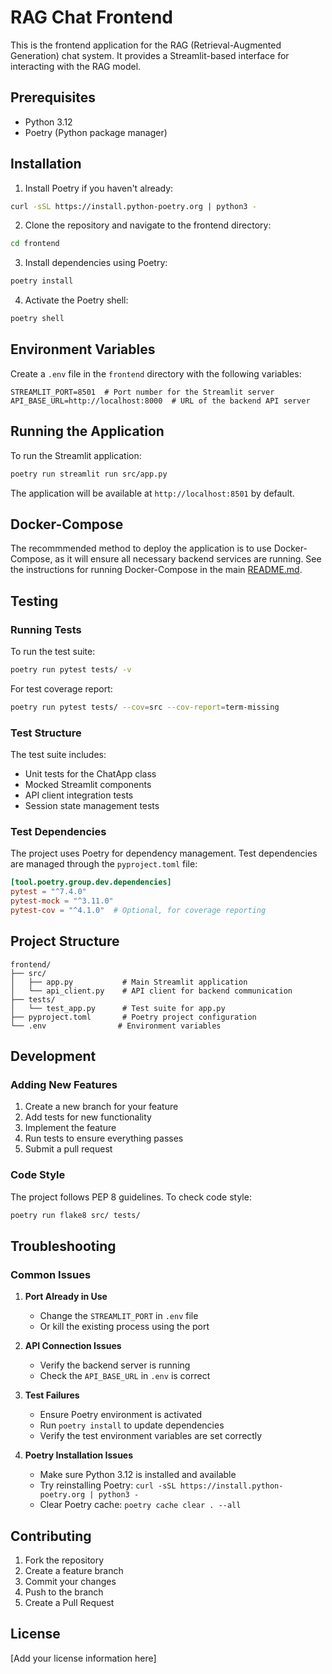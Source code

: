 # RAG Chat Frontend

This is the frontend application for the RAG (Retrieval-Augmented Generation) chat system. It provides a Streamlit-based interface for interacting with the RAG model.

## Prerequisites

- Python 3.12
- Poetry (Python package manager)

## Installation

1. Install Poetry if you haven't already:
```bash
curl -sSL https://install.python-poetry.org | python3 -
```

2. Clone the repository and navigate to the frontend directory:
```bash
cd frontend
```

3. Install dependencies using Poetry:
```bash
poetry install
```

4. Activate the Poetry shell:
```bash
poetry shell
```

## Environment Variables

Create a `.env` file in the `frontend` directory with the following variables:

```env
STREAMLIT_PORT=8501  # Port number for the Streamlit server
API_BASE_URL=http://localhost:8000  # URL of the backend API server
```

## Running the Application

To run the Streamlit application:

```bash
poetry run streamlit run src/app.py
```

The application will be available at `http://localhost:8501` by default.

## Docker-Compose

The recommmended method to deploy the application is to use Docker-Compose, as it will ensure all necessary backend services are running.  See the instructions for running Docker-Compose in the main [README.md](../README.md).

## Testing

### Running Tests

To run the test suite:

```bash
poetry run pytest tests/ -v
```

For test coverage report:
```bash
poetry run pytest tests/ --cov=src --cov-report=term-missing
```

### Test Structure

The test suite includes:
- Unit tests for the ChatApp class
- Mocked Streamlit components
- API client integration tests
- Session state management tests

### Test Dependencies

The project uses Poetry for dependency management. Test dependencies are managed through the `pyproject.toml` file:

```toml
[tool.poetry.group.dev.dependencies]
pytest = "^7.4.0"
pytest-mock = "^3.11.0"
pytest-cov = "^4.1.0"  # Optional, for coverage reporting
```

## Project Structure

```
frontend/
├── src/
│   ├── app.py           # Main Streamlit application
│   └── api_client.py    # API client for backend communication
├── tests/
│   └── test_app.py      # Test suite for app.py
├── pyproject.toml       # Poetry project configuration
└── .env                # Environment variables
```

## Development

### Adding New Features

1. Create a new branch for your feature
2. Add tests for new functionality
3. Implement the feature
4. Run tests to ensure everything passes
5. Submit a pull request

### Code Style

The project follows PEP 8 guidelines. To check code style:

```bash
poetry run flake8 src/ tests/
```

## Troubleshooting

### Common Issues

1. **Port Already in Use**
   - Change the `STREAMLIT_PORT` in `.env` file
   - Or kill the existing process using the port

2. **API Connection Issues**
   - Verify the backend server is running
   - Check the `API_BASE_URL` in `.env` is correct

3. **Test Failures**
   - Ensure Poetry environment is activated
   - Run `poetry install` to update dependencies
   - Verify the test environment variables are set correctly

4. **Poetry Installation Issues**
   - Make sure Python 3.12 is installed and available
   - Try reinstalling Poetry: `curl -sSL https://install.python-poetry.org | python3 -`
   - Clear Poetry cache: `poetry cache clear . --all`

## Contributing

1. Fork the repository
2. Create a feature branch
3. Commit your changes
4. Push to the branch
5. Create a Pull Request

## License

[Add your license information here]

